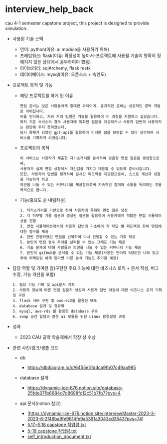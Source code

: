 # interview_help_back
cau 4-1 semester capstone project, this project is designed to provide simulation.

- 사용된 기술 스택
    - 언어: python(이유: ai module을 사용하기 위해)
    - 프레임워크: flask(이유: 확장성이 높아서-프로젝트에 사용될 기술이 명확히 정해지지 않은 상태에서 공부하여야 했음)
    - 라이브러리: sqlArchemy, flask restx
    - 데이터베이스: mysql(이유: 오픈소스 + 숙련도)
    
- 프로젝트 목적 및 기능
    - 해당 프로젝트를 하게 된 이유
        
        ```
        면접 준비는 많은 사람들에게 중대한 과제이며, 효과적인 준비는 성공적인 경력 개발로 이어집니다. 
        이를 인식하고, 저와 저의 팀원은 기술을 활용하여 이 과정을 지원하고 싶었습니다. 
        특히 기존 서비스의 경우 사용자에 특화된 질문을 제공하거나 사용자 답변의 내용까지는 판단해 주지 못하였는데, 
        당시 화제가 되었던 gpt-api를 활용하여 이러한 점을 보완할 수 있다 생각하여 서비스를 기획하게 되었습니다.
        ```
        
    - 프로젝트의 목적
        
        ```
        이 서비스는 사용자가 제출한 자기소개서를 분석하여 맞춤형 면접 질문을 생성함으로써, 
      사용자가 실제 면접 상황에서 자신감을 가지고 대응할 수 있도록 준비시킵니다. 
      또한, 사용자의 답변을 평가하여 실시간 피드백을 제공함으로써, 스스로 개선과 성찰을 가능하게 하고 
      의견을 나눌 수 있는 커뮤니티를 제공함으로써 지속적인 참여와 소통을 독려하는 것을 목적으로 합니다.
        ```
        
    - 기능(중요도 순 내림차순)
        
        ```
        1. 자기소개서를 기반으로 하여 사용자에 특화된 면접 질문 생성
        2. 각 직무별 기줄 질문과 생성된 질문을 활용하여 사용자에게 적합한 면접 시뮬레이션을 진행
        3. 면접 시뮬레이션에서의 사용자 답변에 기초하여 각 대답 별 피드백과 전체 면접에 대한 점수를 제공
        4. 한번 진행하였던 면접을 반복하여 다시 진행할 수 있는 기회 제공
        5. 본인의 면접 점수 추이를 살펴볼 수 있는 그래프 기능 제공
        6. 기출 문제에 대해 사람들과 의견을 나눌 수 있는 커뮤니티 기능 제공
        7. 본인의 github를 분석할 수 있는 기능 제공(사용한 언어의 %정도만 나와 있고 후에 리펙토링 하게 된다면 다른 분석 기능도 추가할 예정)
        ```
        
- 담당 역할 및 기여한 점(구현한 주요 기능에 대한 비즈니스 로직 + 문서 작성, 버그 수정, 기능 개선을 포함)
    
    ```
    1. 필요 기능 기획 및 api문서 기획
    2. 사용자 정보에 따른 면접 질문지 생성과 사용자 답변 채점에 대한 비즈니스 로직 기획 및 구현
    3. flask 서버 구현 및 aws-ec2를 활용한 배포
    4. database 설계 및 정규화
    5. mysql, aws-rds 를 활용한 database 구축
    6. swap 공간 할당과 같은 ai 모듈을 위한 Linux 환경설정 과정
    ```
    
- 성과
    - 2023 CAU 공학 학술제에서 학장 상 수상
    
- 관련 사진/링크/샘플 코드
    - db
      - https://dbdiagram.io/d/6455e51ddca9fb07c49aa985
        
    - database 설계
      - https://dynamic-ice-676.notion.site/database-25fde371b6684d7d8698fc12c51b7fb7?pvs=4
        
    - api 문서(notion 참고)
      - [https://dynamic-ice-676.notion.site/interviewMaster-2023-3-2023-6-2f46ba9fe9614fe9a5391a3043cd3543?pvs=74)
      - [5.17~5.18 capstone 작업량.txt](https://github.com/youngduck98/interview_help_back/blob/main/file/5-19%20capstone%20%EC%9E%91%EC%97%85%EB%9F%89.txt)
      - [5-19 capstone 작업량.txt](https://github.com/youngduck98/interview_help_back/blob/main/file/5.17~5.18%20capstone%20%EC%9E%91%EC%97%85%EB%9F%89.txt)
      - [self_introduction_document.txt](file%2Fself_introduction_document.txt)
      
